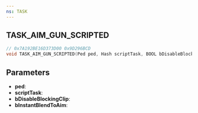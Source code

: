 ```yaml
---
ns: TASK
---
```

## TASK_AIM_GUN_SCRIPTED

```c
// 0x7A192BE16D373D00 0x9D296BCD
void TASK_AIM_GUN_SCRIPTED(Ped ped, Hash scriptTask, BOOL bDisableBlockingClip, BOOL bInstantBlendToAim);
```


## Parameters
* **ped**: 
* **scriptTask**: 
* **bDisableBlockingClip**:
* **bInstantBlendToAim**:

